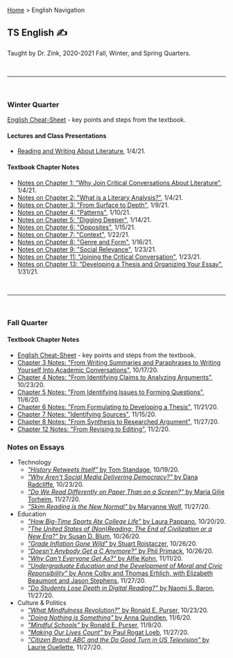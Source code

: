 <html>
  <head>
    <link rel="icon" href="data:image/svg+xml,<svg xmlns=%22http://www.w3.org/2000/svg%22 viewBox=%220 0 100 100%22><text y=%22.9em%22 font-size=%2290%22>🎯</text></svg>">
  </head>
</html>

[Home](https://andre-ye.github.io) > English Navigation
## TS English ✍️

Taught by Dr. Zink, 2020-2021 Fall, Winter, and Spring Quarters.

<br>

---

<br>

### Winter Quarter

[English Cheat-Sheet](https://andre-ye.github.io/english/winter/cheat-sheet) - key points and steps from the textbook.

#### Lectures and Class Presentations
- [Reading and Writing About Literature](https://andre-ye.github.io/english/winter/lectures/reading-and-writing-about-literature), 1/4/21.

#### Textbook Chapter Notes
- [Notes on Chapter 1: "Why Join Critical Conversations About Literature"](https://andre-ye.github.io/english/winter/textbook-notes/chapter-1), 1/4/21.
- [Notes on Chapter 2: "What is a Literary Analysis?"](https://andre-ye.github.io/english/winter/textbook-notes/chapter-2), 1/4/21.
- [Notes on Chapter 3: "From Surface to Depth"](https://andre-ye.github.io/english/winter/textbook-notes/chapter-3), 1/9/21.
- [Notes on Chapter 4: "Patterns"](https://andre-ye.github.io/english/winter/textbook-notes/chapter-4), 1/10/21.
- [Notes on Chapter 5: "Digging Deeper"](https://andre-ye.github.io/english/winter/textbook-notes/chapter-5), 1/14/21.
- [Notes on Chapter 6: "Opposites"](https://andre-ye.github.io/english/winter/textbook-notes/chapter-6), 1/15/21.
- [Notes on Chapter 7: "Context"](https://andre-ye.github.io/english/winter/textbook-notes/chapter-7), 1/22/21.
- [Notes on Chapter 8: "Genre and Form"](https://andre-ye.github.io/english/winter/textbook-notes/chapter-8), 1/16/21.
- [Notes on Chapter 9: "Social Relevance"](https://andre-ye.github.io/english/winter/textbook-notes/chapter-9), 1/23/21.
- [Notes on Chapter 11: "Joining the Critical Conversation"](https://andre-ye.github.io/english/winter/textbook-notes/chapter-11), 1/23/21.
- [Notes on Chapter 13: "Developing a Thesis and Organizing Your Essay"](https://andre-ye.github.io/english/winter/textbook-notes/chapter-13), 1/31/21.

<br>

---

<br>

### Fall Quarter

#### Textbook Chapter Notes
- [English Cheat-Sheet](https://andre-ye.github.io/english/cheat_sheet) - key points and steps from the textbook.
- [Chapter 3 Notes: "From Writing Summaries and Paraphrases to Writing Yourself Into Academic Conversations"](https://andre-ye.github.io/english/textbook-notes/chapter_3), 10/17/20.
- [Chapter 4 Notes: "From Identifying Claims to Analyzing Arguments"](https://andre-ye.github.io/english/textbook-notes/chapter_4), 10/23/20.
- [Chapter 5 Notes: "From Identifying Issues to Forming Questions"](https://andre-ye.github.io/english/textbook-notes/chapter_5), 11/6/20.
- [Chapter 6 Notes: "From Formulating to Developing a Thesis"](https://andre-ye.github.io/english/textbook-notes/chapter_6), 11/21/20.
- [Chapter 7 Notes: "Identifying Sources"](https://andre-ye.github.io/english/textbook-notes/chapter_7), 11/15/20.
- [Chapter 8 Notes: "From Synthesis to Researched Argument"](https://andre-ye.github.io/english/textbook-notes/chapter_8), 11/27/20.
- [Chapter 12 Notes: "From Revising to Editing"](https://andre-ye.github.io/english/textbook-notes/chapter_12), 11/2/20.

### Notes on Essays
- Technology
  - [*"History Retweets Itself"* by Tom Standage](https://andre-ye.github.io/english/essay-notes/history-retweets-itself), 10/19/20.
  - [*"Why Aren't Social Media Delivering Democracy?"* by Dana Radcliffe](https://andre-ye.github.io/english/essay-notes/why-arents-social-media-delivering-democracy), 10/23/20.
  - [*"Do We Read Differently on Paper Than on a Screen?"* by Maria Gilje Torheim](https://andre-ye.github.io/english/essay-notes/do-we-read-differently-on-paper-than-on-a-screen), 11/27/20.
  - [*"Skim Reading is the New Normal"* by Maryanne Wolf](https://andre-ye.github.io/english/essay-notes/skim-reading-is-the-new-normal), 11/27/20.
- Education
  - [*"How Big-Time Sports Ate College Life"* by Laura Pappano](https://andre-ye.github.io/english/essay-notes/how-big-time-sports-ate-college-life), 10/20/20.
  - [*"The United States of (Non)Reading: The End of Civilization or a New Era?"* by Susan D. Blum](https://andre-ye.github.io/english/essay-notes/united-states-of-non-reading), 10/26/20.
  - [*"Grade Inflation Gone Wild"* by Stuart Rojstaczer](https://andre-ye.github.io/english/essay-notes/grade-inflation-gone-wild), 10/26/20.
  - [*"Doesn't Anybody Get a C Anymore?"* by Phil Primack](https://andre-ye.github.io/english/essay-notes/doesnt-anybody-get-a-c-anymore), 10/26/20.
  - [*"Why Can't Everyone Get As?"* by Alfie Kohn](https://andre-ye.github.io/english/essay-notes/why-cant-everyone-get-as), 11/11/20.
  - [*“Undergraduate Education and the Development of Moral and Civic Reponsibility”* by Anne Colby and Thomas Erhlich, with Elizabeth Beaumont and Jason Stephens](https://andre-ye.github.io/english/essay-notes/undergraduate-education), 11/27/20.
  - [*"Do Students Lose Depth in Digital Reading?"* by Naomi S. Baron](https://andre-ye.github.io/english/essay-notes/do-students-lose-depth-in-digital-reading), 11/27/20.
- Culture & Politics
  - [*"What Mindfulness Revolution?*" by Ronald E. Purser](https://andre-ye.github.io/english/essay-notes/what-mindfulness-revolution), 10/23/20.
  - [*"Doing Nothing is Something"* by Anna Quindlen](https://andre-ye.github.io/english/essay-notes/doing-nothing-is-something), 11/6/20.
  - [*"Mindful Schools"* by Ronald E. Purser](https://andre-ye.github.io/english/essay-notes/mindful-schools), 11/9/20.
  - [*"Making Our Lives Count"* by Paul Rogat Loeb](https://andre-ye.github.io/english/essay-notes/making_our_lives_count), 11/27/20.
  - [*"Citizen Brand: ABC and the Do Good Turn in US Television"* by Laurie Ouellette](https://andre-ye.github.io/english/essay-notes/citizen-brand), 11/27/20.
